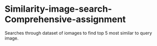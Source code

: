# Similarity-image-search-Comprehensive-assignment
Searches through dataset of iomages to find top 5 most similar to query image.
